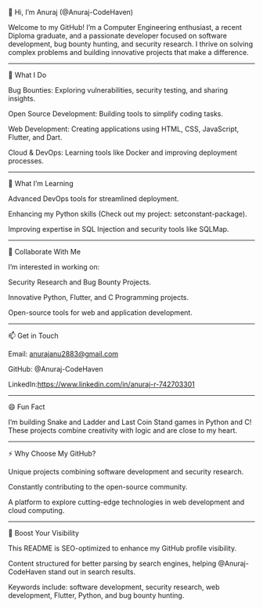 
👋 Hi, I’m Anuraj (@Anuraj-CodeHaven)

Welcome to my GitHub! I’m a Computer Engineering enthusiast, a recent Diploma graduate, and a passionate developer focused on software development, bug bounty hunting, and security research. I thrive on solving complex problems and building innovative projects that make a difference.


---

👀 What I Do

Bug Bounties: Exploring vulnerabilities, security testing, and sharing insights.

Open Source Development: Building tools to simplify coding tasks.

Web Development: Creating applications using HTML, CSS, JavaScript, Flutter, and Dart.

Cloud & DevOps: Learning tools like Docker and improving deployment processes.



---

🌱 What I’m Learning

Advanced DevOps tools for streamlined deployment.

Enhancing my Python skills (Check out my project: setconstant-package).

Improving expertise in SQL Injection and security tools like SQLMap.



---

💞️ Collaborate With Me

I’m interested in working on:

Security Research and Bug Bounty Projects.

Innovative Python, Flutter, and C Programming projects.

Open-source tools for web and application development.



---

📫 Get in Touch

Email: anurajanu2883@gmail.com

GitHub: @Anuraj-CodeHaven

LinkedIn:https://www.linkedin.com/in/anuraj-r-742703301



---

😄 Fun Fact

I’m building Snake and Ladder and Last Coin Stand games in Python and C! These projects combine creativity with logic and are close to my heart.


---

⚡ Why Choose My GitHub?

Unique projects combining software development and security research.

Constantly contributing to the open-source community.

A platform to explore cutting-edge technologies in web development and cloud computing.



---

🚀 Boost Your Visibility

This README is SEO-optimized to enhance my GitHub profile visibility.

Content structured for better parsing by search engines, helping @Anuraj-CodeHaven stand out in search results.

Keywords include: software development, security research, web development, Flutter, Python, and bug bounty hunting.
